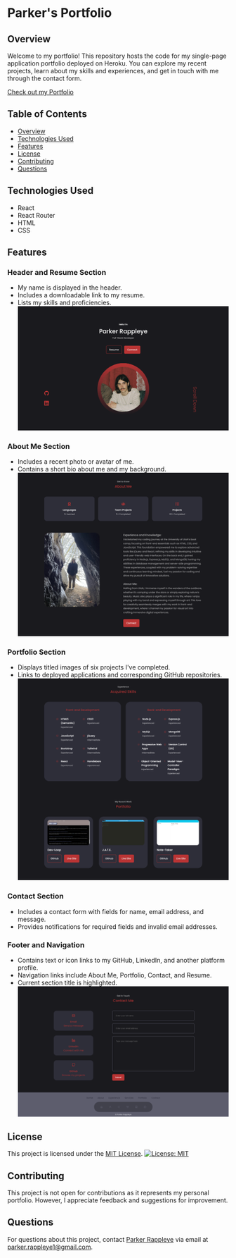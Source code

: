 # Parker's Portfolio

## Overview
Welcome to my portfolio! This repository hosts the code for my single-page application portfolio deployed on Heroku. You can explore my recent projects, learn about my skills and experiences, and get in touch with me through the contact form.

[Check out my Portfolio](https://parker-rappleye-portfolio-3e446a2b2490.herokuapp.com)

## Table of Contents
- [Overview](#overview)
- [Technologies Used](#technologies-used)
- [Features](#features)
- [License](#license)
- [Contributing](#contributing)
- [Questions](#questions)

## Technologies Used

- React
- React Router
- HTML
- CSS

## Features

### Header and Resume Section
- My name is displayed in the header.
- Includes a downloadable link to my resume.
- Lists my skills and proficiencies.
![Header](src/assets/header.png)

### About Me Section
- Includes a recent photo or avatar of me.
- Contains a short bio about me and my background.
![About Me](src/assets/about.png)

### Portfolio Section
- Displays titled images of six projects I've completed.
- Links to deployed applications and corresponding GitHub repositories.
![Portfolio](src/assets/projects.png)

### Contact Section
- Includes a contact form with fields for name, email address, and message.
- Provides notifications for required fields and invalid email addresses.

### Footer and Navigation
- Contains text or icon links to my GitHub, LinkedIn, and another platform profile.
- Navigation links include About Me, Portfolio, Contact, and Resume.
- Current section title is highlighted.
![Footer and Navigation](src/assets/contact-footer.png)


## License

This project is licensed under the [MIT License](./LICENSE).
[![License: MIT](https://img.shields.io/badge/License-MIT-yellow.svg)](./LICENSE)

## Contributing

This project is not open for contributions as it represents my personal portfolio. However, I appreciate feedback and suggestions for improvement.

## Questions
For questions about this project, contact [Parker Rappleye](https://github.com/prappleman) via email at parker.rappleye1@gmail.com.
